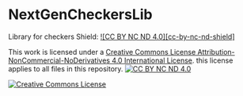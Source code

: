 # NextGenCheckersLib
Library for checkers
Shield: [![CC BY NC ND 4.0][cc-by-nc-nd-shield]][cc-by-nc-nd]

This work is licensed under a [Creative Commons License Attribution-NonCommercial-NoDerivatives 4.0 International
License][cc-by-nc-nd].
this license applies to all files in this repository.
[![CC BY NC ND 4.0][cc-by-nc-nd-image]][cc-by-nc-nd]

[cc-by-nc-nd]: http://creativecommons.org/licenses/by-nc-nd/4.0/
[cc-by-nc-nd-image]: https://i.creativecommons.org/l/by/4.0/88x31.png
<a rel="license" href="http://creativecommons.org/licenses/by-nc-nd/4.0/"><img alt="Creative Commons License" style="border-width:0" src="https://i.creativecommons.org/l/by-nc-nd/4.0/88x31.png" /></a>
